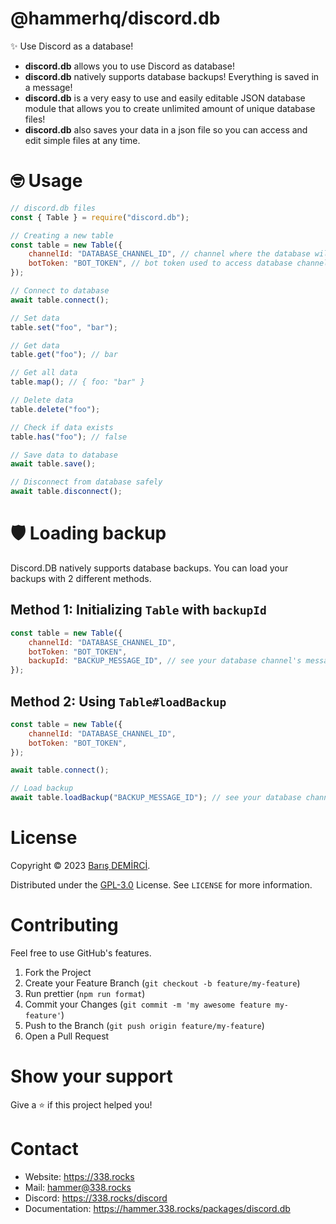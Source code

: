 # @hammerhq/discord.db

✨ Use Discord as a database!

-   <b>discord.db</b> allows you to use Discord as database!
-   <b>discord.db</b> natively supports database backups! Everything is saved in a message!
-   <b>discord.db</b> is a very easy to use and easily editable JSON database module that allows you to create unlimited amount of unique database files!
-   <b>discord.db</b> also saves your data in a json file so you can access and edit simple files at any time.

# 🤓 Usage

```js
// discord.db files
const { Table } = require("discord.db");

// Creating a new table
const table = new Table({
	channelId: "DATABASE_CHANNEL_ID", // channel where the database will be stored
	botToken: "BOT_TOKEN", // bot token used to access database channel
});

// Connect to database
await table.connect();

// Set data
table.set("foo", "bar");

// Get data
table.get("foo"); // bar

// Get all data
table.map(); // { foo: "bar" }

// Delete data
table.delete("foo");

// Check if data exists
table.has("foo"); // false

// Save data to database
await table.save();

// Disconnect from database safely
await table.disconnect();
```

# 🛡️ Loading backup

Discord.DB natively supports database backups. You can load your backups with 2 different methods.

## Method 1: Initializing `Table` with `backupId`

```js
const table = new Table({
	channelId: "DATABASE_CHANNEL_ID",
	botToken: "BOT_TOKEN",
	backupId: "BACKUP_MESSAGE_ID", // see your database channel's message history and find the message id of the backup you want to load
});
```

## Method 2: Using `Table#loadBackup`

```js
const table = new Table({
	channelId: "DATABASE_CHANNEL_ID",
	botToken: "BOT_TOKEN",
});

await table.connect();

// Load backup
await table.loadBackup("BACKUP_MESSAGE_ID"); // see your database channel's message history and find the message id of the backup you want to load
```

# License

Copyright © 2023 [Barış DEMİRCİ](https://github.com/barbarbar338).

Distributed under the [GPL-3.0](https://www.gnu.org/licenses/gpl-3.0.html) License. See `LICENSE` for more information.

# Contributing

Feel free to use GitHub's features.

1. Fork the Project
2. Create your Feature Branch (`git checkout -b feature/my-feature`)
3. Run prettier (`npm run format`)
4. Commit your Changes (`git commit -m 'my awesome feature my-feature'`)
5. Push to the Branch (`git push origin feature/my-feature`)
6. Open a Pull Request

# Show your support

Give a ⭐️ if this project helped you!

# Contact

-   Website: https://338.rocks
-   Mail: hammer@338.rocks
-   Discord: https://338.rocks/discord
-   Documentation: https://hammer.338.rocks/packages/discord.db
